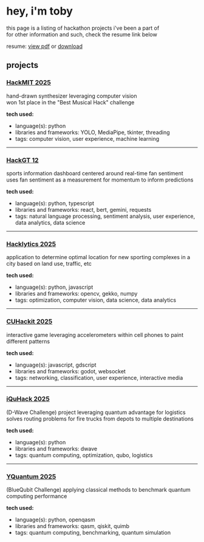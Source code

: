 # hey, i'm toby
this page is a listing of hackathon projects i've been a part of  
for other information and such, check the resume link below

resume: [view pdf](./Toby_Cox_Resume_October_2025.pdf) or [download](./Toby_Cox_Resume_October_2025.pdf?raw=true)

## projects

### [HackMIT 2025](https://github.com/jacobldavis/penano)
hand-drawn synthesizer leveraging computer vision  
won 1st place in the "Best Musical Hack" challenge

**tech used:**
- language(s): python
- libraries and frameworks: YOLO, MediaPipe, tkinter, threading
- tags: computer vision, user experience, machine learning

---

### [HackGT 12](https://github.com/t-s-cox/fanalytics)
sports information dashboard centered around real-time fan sentiment  
uses fan sentiment as a measurement for momentum to inform predictions

**tech used:**
- language(s): python, typescript
- libraries and frameworks: react, bert, gemini, requests
- tags: natural language processing, sentiment analysis, user experience, data analytics, data science

---

### [Hacklytics 2025](https://github.com/LunarSphere/RFKARE)
application to determine optimal location for new sporting complexes in a city based on land use, traffic, etc

**tech used:**
- language(s): python, javascript
- libraries and frameworks: opencv, gekko, numpy
- tags: optimization, computer vision, data science, data analytics

---

### [CUHackit 2025](https://github.com/hazeltorek/vincent-van-gesture)
interactive game leveraging accelerometers within cell phones to paint different patterns

**tech used:**
- language(s): javascript, gdscript
- libraries and frameworks: godot, websocket
- tags: networking, classification, user experience, interactive media

---

### [iQuHack 2025](https://github.com/t-s-cox/iquhack-2025)
(D-Wave Challenge) project leveraging quantum advantage for logistics  
solves routing problems for fire trucks from depots to multiple destinations

**tech used:**
- language(s): python
- libraries and frameworks: dwave
- tags: quantum computing, optimization, qubo, logistics

---

### [YQuantum 2025](https://github.com/hazeltorek/how-did-we-ket-here)
(BlueQubit Challenge) applying classical methods to benchmark quantum computing performance  


**tech used:**
- language(s): python, openqasm
- libraries and frameworks: qasm, qiskit, quimb
- tags: quantum computing, benchmarking, quantum simulation